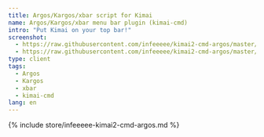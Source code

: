 ```yaml
---
title: Argos/Kargos/xbar script for Kimai
name: Argos/Kargos/xbar menu bar plugin (kimai-cmd)
intro: "Put Kimai on your top bar!"
screenshot: 
  - https://raw.githubusercontent.com/infeeeee/kimai2-cmd-argos/master/img/screenshot-argos-active.png
  - https://raw.githubusercontent.com/infeeeee/kimai2-cmd-argos/master/img/screenshot-bitbar-active.png
type: client
tags:
  - Argos
  - Kargos
  - xbar 
  - kimai-cmd
lang: en
---
```


{% include store/infeeeee-kimai2-cmd-argos.md %}

